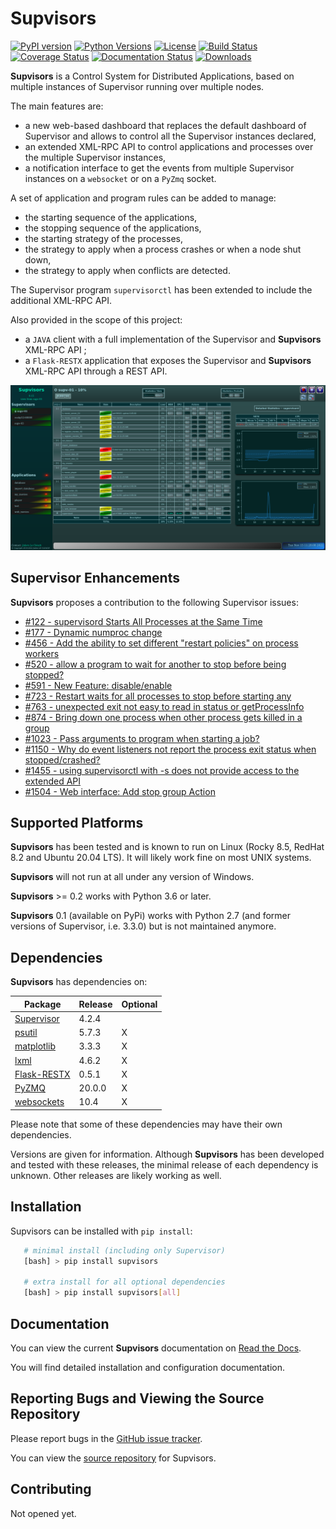 # **Supvisors**
[![PyPI version][pypi-image]][pypi-url]
[![Python Versions][pypi-python-versions]][pypi-url]
[![License][license-image]][license-url]
[![Build Status][ci-image]][ci-url]
[![Coverage Status][coveralls-image]][coveralls-url]
[![Documentation Status][docs-image]][docs-url]
[![Downloads][downloads-image]][downloads-url]


**Supvisors** is a Control System for Distributed Applications, based on multiple instances of Supervisor
running over multiple nodes.

The main features are:
* a new web-based dashboard that replaces the default dashboard of Supervisor and allows to control
  all the Supervisor instances declared,
* an extended XML-RPC API to control applications and processes over the multiple Supervisor instances,
* a notification interface to get the events from multiple Supervisor instances on a `websocket` or on a `PyZmq` socket.

A set of application and program rules can be added to manage:
* the starting sequence of the applications,
* the stopping sequence of the applications,
* the starting strategy of the processes,
* the strategy to apply when a process crashes or when a node shut down,
* the strategy to apply when conflicts are detected.

The Supervisor program `supervisorctl` has been extended to include the additional XML-RPC API.

Also provided in the scope of this project:
* a `JAVA` client with a full implementation of the Supervisor and **Supvisors** XML-RPC API ;
* a `Flask-RESTX` application that exposes the Supervisor and **Supvisors** XML-RPC API through a REST API.

![Image of Supvisors' Dashboard](https://github.com/julien6387/supvisors/blob/master/docs/images/supvisors_address_process_section.png)

## Supervisor Enhancements

**Supvisors** proposes a contribution to the following Supervisor issues:
* [#122 - supervisord Starts All Processes at the Same Time](https://github.com/Supervisor/supervisor/issues/122)
* [#177 - Dynamic numproc change](https://github.com/Supervisor/supervisor/issues/177)
* [#456 - Add the ability to set different "restart policies" on process workers](https://github.com/Supervisor/supervisor/issues/456)
* [#520 - allow a program to wait for another to stop before being stopped?](https://github.com/Supervisor/supervisor/issues/520)
* [#591 - New Feature: disable/enable](https://github.com/Supervisor/supervisor/issues/591)
* [#723 - Restart waits for all processes to stop before starting any](https://github.com/Supervisor/supervisor/issues/723)
* [#763 - unexpected exit not easy to read in status or getProcessInfo](https://github.com/Supervisor/supervisor/issues/763)
* [#874 - Bring down one process when other process gets killed in a group](https://github.com/Supervisor/supervisor/issues/874)
* [#1023 - Pass arguments to program when starting a job?](https://github.com/Supervisor/supervisor/issues/1023)
* [#1150 - Why do event listeners not report the process exit status when stopped/crashed?](https://github.com/Supervisor/supervisor/issues/1150)
* [#1455 - using supervisorctl with -s does not provide access to the extended API](https://github.com/Supervisor/supervisor/issues/1455)
* [#1504 - Web interface: Add stop group Action](https://github.com/Supervisor/supervisor/issues/1504)


## Supported Platforms

**Supvisors** has been tested and is known to run on Linux (Rocky 8.5, RedHat 8.2 and Ubuntu 20.04 LTS).
It will likely work fine on most UNIX systems.

**Supvisors** will not run at all under any version of Windows.

**Supvisors** >= 0.2 works with Python 3.6 or later.

**Supvisors** 0.1 (available on PyPi) works with Python 2.7 (and former versions of Supervisor, i.e. 3.3.0)
but is not maintained anymore.

## Dependencies

**Supvisors** has dependencies on:

| Package                                           | Release | Optional |
|---------------------------------------------------|---------|----------|
| [Supervisor](http://supervisord.org)              | 4.2.4   |          |
| [psutil](https://pypi.python.org/pypi/psutil)     | 5.7.3   | X        |
| [matplotlib](http://matplotlib.org)               | 3.3.3   | X        |
| [lxml](http://lxml.de)                            | 4.6.2   | X        |
| [Flask-RESTX](https://flask-restx.readthedocs.io) | 0.5.1   | X        |
| [PyZMQ](http://pyzmq.readthedocs.io)              | 20.0.0  | X        |
| [websockets](https://websockets.readthedocs.io)   | 10.4    | X        |

Please note that some of these dependencies may have their own dependencies.

Versions are given for information.
Although **Supvisors** has been developed and tested with these releases, the minimal release of each dependency
is unknown. Other releases are likely working as well.


## Installation

Supvisors can be installed with `pip install`:

```bash
   # minimal install (including only Supervisor)
   [bash] > pip install supvisors

   # extra install for all optional dependencies
   [bash] > pip install supvisors[all]
```

## Documentation

You can view the current **Supvisors** documentation on [Read the Docs](http://supvisors.readthedocs.io).

You will find detailed installation and configuration documentation.

## Reporting Bugs and Viewing the Source Repository

Please report bugs in the [GitHub issue tracker](https://github.com/julien6387/supvisors/issues).

You can view the [source repository](https://github.com/julien6387/supvisors) for Supvisors.

## Contributing

Not opened yet.

[pypi-image]: https://badge.fury.io/py/supvisors.svg
[pypi-python-versions]: https://img.shields.io/pypi/pyversions/supvisors.svg
[pypi-url]: https://badge.fury.io/py/supvisors

[license-image]: https://img.shields.io/badge/License-Apache_2.0-blue.svg
[license-url]: https://opensource.org/licenses/Apache-2.0

[ci-image]: https://github.com/julien6387/supvisors/actions/workflows/ci.yml/badge.svg?branch=master
[ci-url]: https://github.com/julien6387/supvisors/actions/workflows/ci.yml

[coveralls-image]: https://coveralls.io/repos/github/julien6387/supvisors/badge.svg?branch=master
[coveralls-url]: https://coveralls.io/github/julien6387/supvisors?branch=master

[docs-image]: https://readthedocs.org/projects/supvisors/badge/?version=master
[docs-url]: https://supvisors.readthedocs.io/en/master

[downloads-image]: https://pepy.tech/badge/supvisors/month
[downloads-url]: https://pepy.tech/project/supvisors

